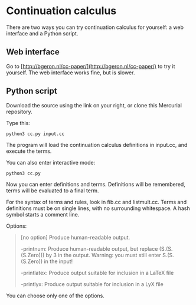 # Continuation calculus #

There are two ways you can try continuation calculus for yourself: a web interface and a Python script.

## Web interface ##

Go to [http://bgeron.nl/cc-paper/](http://bgeron.nl/cc-paper/) to try it yourself. The web interface works fine, but is slower.

## Python script ##

Download the source using the link on your right, or clone this Mercurial repository. 

Type this:

	python3 cc.py input.cc

The program will load the continuation calculus definitions in input.cc, and execute the terms.

You can also enter interactive mode:

    python3 cc.py

Now you can enter definitions and terms. Definitions will be remembered, terms will be evaluated to a final term.

For the syntax of terms and rules, look in fib.cc and listmult.cc. Terms and definitions must be on single lines, with no surrounding whitespace. A hash symbol starts a comment line.

Options:

> [no option]   Produce human-readable output.
>
> -printnum:    Produce human-readable output, but replace (S.(S.(S.Zero))) by
>               3 in the output. Warning: you must still enter S.(S.(S.Zero))
>               in the input!
>
> -printlatex:  Produce output suitable for inclusion in a LaTeX file
>
> -printlyx:    Produce output suitable for inclusion in a LyX file


You can choose only one of the options.